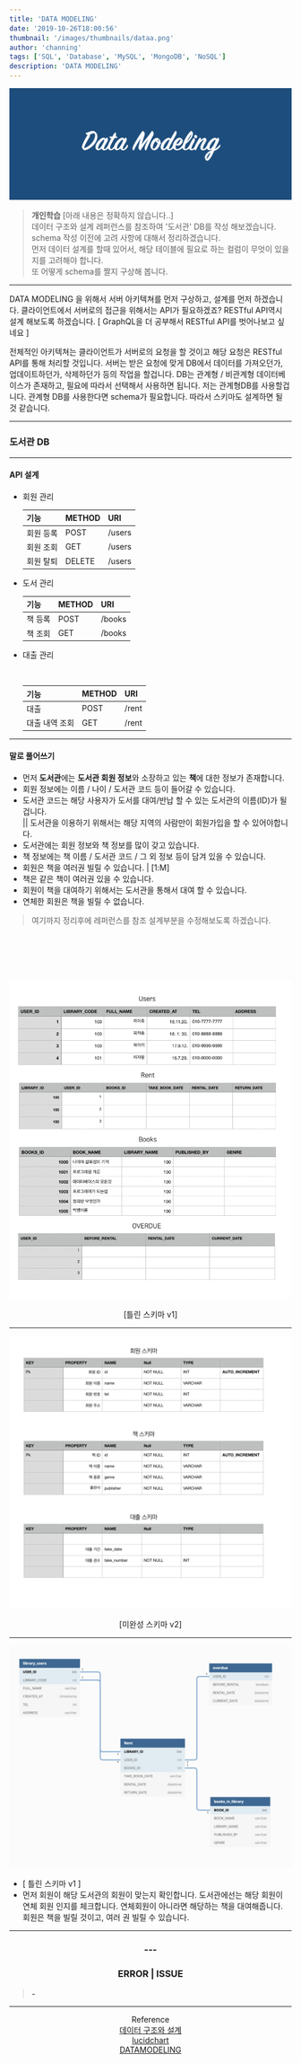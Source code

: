 ```yaml
---
title: 'DATA MODELING'
date: '2019-10-26T18:00:56'
thumbnail: '/images/thumbnails/dataa.png'
author: 'channing'
tags: ['SQL', 'Database', 'MySQL', 'MongoDB', 'NoSQL']
description: 'DATA MODELING'
---
```


![dt](./dataa.png)

> **개인학습** [아래 내용은 정확하지 않습니다..] <br>
> 데이터 구조와 설계 레퍼런스를 참조하여 '도서관' DB를 작성 해보겠습니다.<br>
> schema 작성 이전에 고려 사항에 대해서 정리하겠습니다.<br>
> 먼저 데이터 설계를 할때 있어서, 해당 테이블에 필요로 하는 컬럼이 무엇이 있을지를 고려해야 합니다. <br>
> 또 어떻게 schema를 짤지 구상해 봅니다.

<hr />

DATA MODELING 을 위해서 서버 아키텍쳐를 먼저 구상하고, 설계를 먼저 하겠습니다. 클라이언트에서 서버로의 접근을 위해서는 API가 필요하겠죠? RESTful API역시 설계 해보도록 하겠습니다. [ GraphQL을 더 공부해서 RESTful API를 벗어나보고 싶네요 ]

전체적인 아키텍쳐는 클라이언트가 서버로의 요청을 할 것이고 해당 요청은 RESTful API를 통해 처리할 것입니다. 서버는 받은 요청에 맞게 DB에서 데이터를 가져오던가, 업데이트하던가, 삭제하던가 등의 작업을 할겁니다. DB는 관계형 / 비관계형 데이터베이스가 존재하고, 필요에 따라서 선택해서 사용하면 됩니다. 저는 관계형DB를 사용할겁니다. 관계형 DB를 사용한다면 schema가 필요합니다. 따라서 스키마도 설계하면 될 것 같습니다.

---

### 도서관 DB

---

#### API 설계

- 회원 관리
  <br>

  | 기능      | METHOD | URI    |
  | :-------- | :----- | :----- |
  | 회원 등록 | POST   | /users |
  | 회원 조회 | GET    | /users |
  | 회원 탈퇴 | DELETE | /users |

* 도서 관리
  <br>

  | 기능    | METHOD | URI    |
  | :------ | :----- | :----- |
  | 책 등록 | POST   | /books |
  | 책 조회 | GET    | /books |

* 대출 관리

    <br>

  | 기능           | METHOD | URI   |
  | :------------- | :----- | :---- |
  | 대출           | POST   | /rent |
  | 대출 내역 조회 | GET    | /rent |

---

#### 말로 풀어쓰기

- 먼저 **도서관**에는 **도서관 회원 정보**와 소장하고 있는 **책**에 대한 정보가 존재합니다.
- 회원 정보에는 이름 / 나이 / 도서관 코드 등이 들어갈 수 있습니다.
- 도서관 코드는 해당 사용자가 도서를 대여/반납 할 수 있는 도서관의 이름(ID)가 될겁니다.<br>
  || 도서관을 이용하기 위해서는 해당 지역의 사람만이 회원가입을 할 수 있어야합니다.
- 도서관에는 회원 정보와 책 정보를 많이 갖고 있습니다.
- 책 정보에는 책 이름 / 도서관 코드 / 그 외 정보 등이 담겨 있을 수 있습니다.
- 회원은 책을 여러권 빌릴 수 있습니다. | [1:M]
- 책은 같은 책이 여러권 있을 수 있습니다.
- 회원이 책을 대여하기 위해서는 도서관을 통해서 대여 할 수 있습니다.
- 연체한 회원은 책을 빌릴 수 없습니다.

> 여기까지 정리후에 레퍼런스를 참조 설계부분을 수정해보도록 하겠습니다.

<br>
<br>
<br>
<br>

![tb](./table.png)

<center>

[틀린 스키마 v1]

</center>

---

![scu](./scu.png)

<center>

[미완성 스키마 v2]

</center>

---

![libray](./sch1.png)

- [ 틀린 스키마 v1 ]
- 먼저 회원이 해당 도서관의 회원이 맞는지 확인합니다. 도서관에선는 해당 회원이 연체 회원 인지를 체크합니다. 연체회원이 아니라면 해당하는 책을 대여해줍니다. 회원은 책을 빌릴 것이고, 여러 권 빌릴 수 있습니다.

---

<center>

### ---

### ERROR | ISSUE

</center>

> <b> - </b>

<hr />
<center>

Reference <br>
[데이터 구조와 설계](https://medium.com/@khwsc1/%EB%B2%88%EC%97%AD-%EB%8D%B0%EC%9D%B4%ED%84%B0-%EA%B5%AC%EC%A1%B0%EC%99%80-%EC%84%A4%EA%B3%84-%ED%8A%9C%ED%86%A0%EB%A6%AC%EC%96%BC-b25792a0aa86)<br>
[lucidchart](https://www.lucidchart.com/pages/database-diagram/database-models#discovery__top)<br>
[DATAMODELING](http://www.dbguide.net/db.db?boardUid=148404&boardConfigUid=9&boardIdx=132)

</center>
